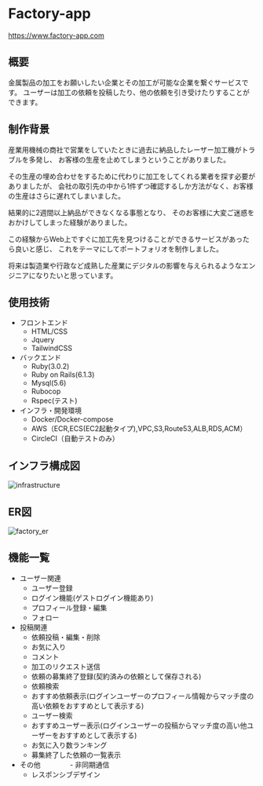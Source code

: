 # Factory-app
https://www.factory-app.com
## 概要
金属製品の加工をお願いしたい企業とその加工が可能な企業を繋ぐサービスです。
ユーザーは加工の依頼を投稿したり、他の依頼を引き受けたりすることができます。
## 制作背景
産業用機械の商社で営業をしていたときに過去に納品したレーザー加工機がトラブルを多発し、
お客様の生産を止めてしまうということがありました。

その生産の埋め合わせをするために代わりに加工をしてくれる業者を探す必要がありましたが、
会社の取引先の中から1件ずつ確認するしか方法がなく、お客様の生産はさらに遅れてしまいました。

結果的に2週間以上納品ができなくなる事態となり、
そのお客様に大変ご迷惑をおかけしてしまった経験がありました。

この経験からWeb上ですぐに加工先を見つけることができるサービスがあったら良いと感じ、
これをテーマにしてポートフォリオを制作しました。

将来は製造業や行政など成熟した産業にデジタルの影響を与えられるようなエンジニアになりたいと思っています。
## 使用技術
- フロントエンド
  - HTML/CSS
  - Jquery
  - TailwindCSS
- バックエンド
  - Ruby(3.0.2)
  - Ruby on Rails(6.1.3)
  - Mysql(5.6)
  - Rubocop
  - Rspec(テスト)
- インフラ・開発環境
  - Docker/Docker-compose
  - AWS（ECR,ECS(EC2起動タイプ),VPC,S3,Route53,ALB,RDS,ACM）
  - CircleCI（自動テストのみ）
## インフラ構成図
![infrastructure](https://user-images.githubusercontent.com/87586109/140628191-9540a03a-67f3-4472-bd12-fa15bdf0714b.png)
## ER図
![factory_er](https://user-images.githubusercontent.com/87586109/140602645-d39f045d-f4f6-415e-86ce-c692a2e8ceb5.png)
## 機能一覧
- ユーザー関連
  - ユーザー登録
  - ログイン機能(ゲストログイン機能あり)
  - プロフィール登録・編集
  - フォロー
- 投稿関連
  - 依頼投稿・編集・削除
  - お気に入り
  - コメント
  - 加工のリクエスト送信
  - 依頼の募集終了登録(契約済みの依頼として保存される)
  - 依頼検索
  - おすすめ依頼表示(ログインユーザーのプロフィール情報からマッチ度の高い依頼をおすすめとして表示する)
  - ユーザー検索
  - おすすめユーザー表示(ログインユーザーの投稿からマッチ度の高い他ユーザーをおすすめとして表示する)
  - お気に入り数ランキング
  - 募集終了した依頼の一覧表示
- その他
　　　　- 非同期通信
  - レスポンシブデザイン
